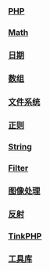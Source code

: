 ### [PHP](php/php.md)

### [Math](php/Math.md)

### [日期](php/time.md)

### [数组](php/Array.md)

### [文件系统](php/Filesystem.md)

### [正则](php/RegExp.md)

### [String](php/String.md)

### [Filter](php/Filter.md)

### [图像处理](php/Image.md)

### [反射](php/reflection.md)



### [TinkPHP](php/ThinkPHP.md)



### [工具库](php/lib/lib.md)













